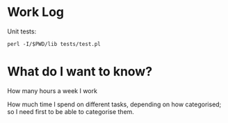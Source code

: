 Work Log
========

Unit tests:

`perl -I/$PWD/lib tests/test.pl`

# What do I want to know?

How many hours a week I work

How much time I spend on different tasks, depending on how categorised; so I
need first to be able to categorise them.
